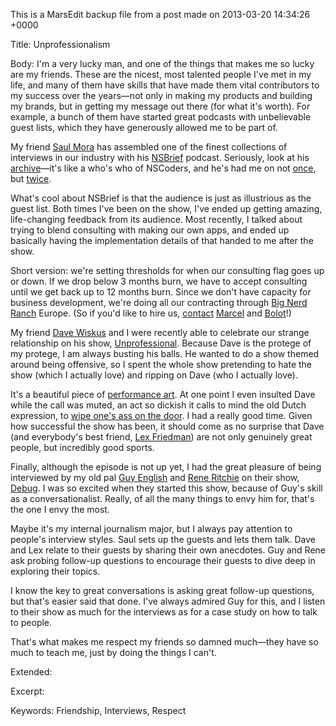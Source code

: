 This is a MarsEdit backup file from a post made on 2013-03-20 14:34:26 +0000

Title:
Unprofessionalism

Body:
I'm a very lucky man, and one of the things that makes me so lucky are my friends. These are the nicest, most talented people I've met in my life, and many of them have skills that have made them vital contributors to my success over the years—not only in making my products and building my brands, but in getting my message out there (for what it's worth). For example, a bunch of them have started great podcasts with unbelievable guest lists, which they have generously allowed me to be part of.

My friend <a href="https://twitter.com/casademora">Saul Mora</a> has assembled one of the finest collections of interviews in our industry with his <a href="http://nsbrief.com">NSBrief</a> podcast. Seriously, look at his <a href="http://nsbrief.com/archive/">archive</a>—it's like a who's who of NSCoders, and he's had me on not <a href="http://nsbrief.com/11-appsterdam">once</a>, but <a href="http://nsbrief.com/84-mike-lee">twice</a>.

What's cool about NSBrief is that the audience is just as illustrious as the guest list. Both times I've been on the show, I've ended up getting amazing, life-changing feedback from its audience. Most recently, I talked about trying to blend consulting with making our own apps, and ended up basically having the implementation details of that handed to me after the show.

Short version: we're setting thresholds for when our consulting flag goes up or down. If we drop below 3 months burn, we have to accept consulting until we get back up to 12 months burn. Since we don't have capacity for business development, we're doing all our contracting through <a href="http://bignerdranch.com">Big Nerd Ranch</a> Europe. (So if you'd like to hire us, <a href="mailto:europe@bignerdranch.com">contact</a> <a href="https://twitter.com/marcelspeller">Marcel</a> and <a href="https://twitter.com/bolot">Bolot</a>!)

My friend <a href="https://twitter.com/dwiskus">Dave Wiskus</a> and I were recently able to celebrate our strange relationship on his show, <a href="http://unprofesh.com">Unprofessional</a>. Because Dave is the protege of my protege,  I am always busting his balls. He wanted to do a show themed around being offensive, so I spent the whole show pretending to hate the show (which I actually love) and ripping on Dave (who I actually love).

It's a beautiful piece of <a href="http://unprofesh.com/blog/2013/1/2/21-motherbleeper-mike-lee">performance art</a>. At one point I even insulted Dave while the call was muted, an act so dickish it calls to mind the old Dutch expression, to <a href="http://en.wikipedia.org/wiki/Netherlandish_Proverbs">wipe one's ass on the door</a>. I had a really good time. Given how successful the show has been, it should come as no surprise that Dave (and everybody's best friend, <a href="https://twitter.com/lexfri">Lex Friedman</a>) are not only genuinely great people, but incredibly good sports.

Finally, although the episode is not up yet, I had the great pleasure of being interviewed by my old pal <a href="https://twitter.com/gte">Guy English</a> and <a href="https://twitter.com/reneritchie">Rene Ritchie</a> on their show, <a href="http://www.imore.com/tag/debug">Debug</a>. I was so excited when they started this show, because of Guy's skill as a conversationalist. Really, of all the many things to envy him for, that's the one I envy the most.

Maybe it's my internal journalism major, but I always pay attention to people's interview styles. Saul sets up the guests and lets them talk. Dave and Lex relate to their guests by sharing their own anecdotes. Guy and Rene ask probing follow-up questions to encourage their guests to dive deep in exploring their topics.

I know the key to great conversations is asking great follow-up questions, but that's easier said that done. I've always admired Guy for this, and I listen to their show as much for the interviews as for a case study on how to talk to  people. 

That's what makes me respect my friends so damned much—they have so much to teach me, just by doing the things I can't.

Extended:


Excerpt:


Keywords:
Friendship, Interviews, Respect